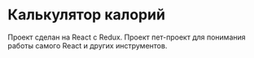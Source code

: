 # Калькулятор калорий
Проект сделан на React с Redux. Проект пет-проект для понимания работы самого React и других инструментов.